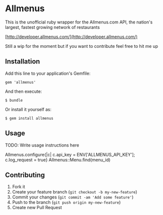 # Allmenus

This is the unofficial ruby wrapper for the Allmenus.com API, the nation's largest, fastest growing network of restaurants

[http://developer.allmenus.com/](http://developer.allmenus.com/)

Still a wip for the moment but if you want to contribute feel free to hit me up
## Installation

Add this line to your application's Gemfile:

    gem 'allmenus'

And then execute:

    $ bundle

Or install it yourself as:

    $ gem install allmenus

## Usage

TODO: Write usage instructions here

Allmenus.configure{|c| c.api_key = ENV['ALLMENUS_API_KEY']; c.log_request = true}
Allmenus::Menu.find(menu_id)

## Contributing

1. Fork it
2. Create your feature branch (`git checkout -b my-new-feature`)
3. Commit your changes (`git commit -am 'Add some feature'`)
4. Push to the branch (`git push origin my-new-feature`)
5. Create new Pull Request
